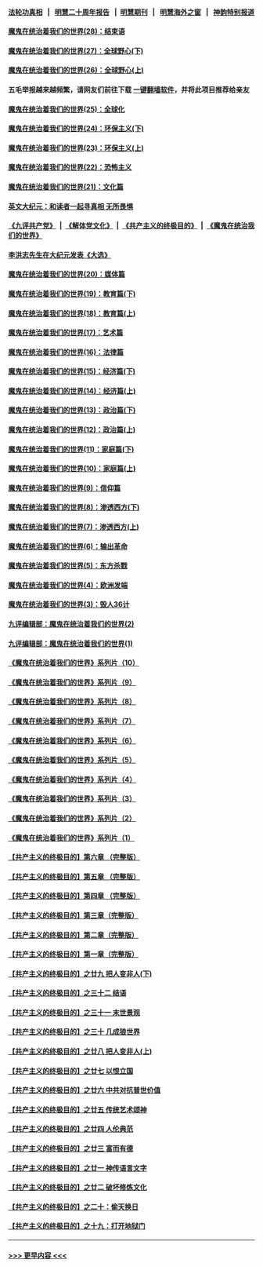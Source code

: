 #### [法轮功真相](https://github.com/gfw-breaker/truth/blob/master/README.md?t=0) &nbsp;&nbsp;|&nbsp;&nbsp; [明慧二十周年报告](https://github.com/gfw-breaker/mh-reports/blob/master/README.md?t=0) &nbsp;&nbsp;|&nbsp;&nbsp;[明慧期刊](https://github.com/gfw-breaker/mh-qikan) &nbsp;&nbsp;|&nbsp;&nbsp; [明慧海外之窗](https://github.com/gfw-breaker/mh-news/blob/master/README.md?t=0) &nbsp;&nbsp;|&nbsp;&nbsp; [神韵特别报道](https://github.com/gfw-breaker/mh-news/blob/master/shenyun.md?t=0)
#### [魔鬼在统治着我们的世界(28)：结束语](../pages/nsc422/n10936246.md?t=06141751) 
#### [魔鬼在统治着我们的世界(27)：全球野心(下)](../pages/nsc422/n10928319.md?t=06141751) 
#### [魔鬼在统治着我们的世界(26)：全球野心(上)](../pages/nsc422/n10900318.md?t=06141751) 
#### 五毛举报越来越频繁，请网友们前往下载 [一键翻墙软件](https://github.com/gfw-breaker/ssr-accounts)，并将此项目推荐给亲友
#### [魔鬼在统治着我们的世界(25)：全球化](../pages/nsc422/n10788205.md?t=06141751) 
#### [魔鬼在统治着我们的世界(24)：环保主义(下)](../pages/nsc422/n10695307.md?t=06141751) 
#### [魔鬼在统治着我们的世界(23)：环保主义(上)](../pages/nsc422/n10688613.md?t=06141751) 
#### [魔鬼在统治着我们的世界(22)：恐怖主义](../pages/nsc422/n10614727.md?t=06141751) 
#### [魔鬼在统治着我们的世界(21)：文化篇](../pages/nsc422/n10597706.md?t=06141751) 
#### [英文大纪元：和读者一起寻真相 无所畏惧](../pages/nsc422/n12542027.md?t=06141751) 
#### [《九评共产党》](https://github.com/begood0513/9ping.md/blob/master/README.md) &nbsp;|&nbsp; [《解体党文化》](../../../../jtdwh.md/blob/master/README.md)  &nbsp;|&nbsp; [《共产主义的终极目的》](../../../../gczydzjmd.md/blob/master/README.md) &nbsp;|&nbsp; [《魔鬼在统治我们的世界》](../../../../mgztzwmdsj.md/blob/master/README.md) 
#### [李洪志先生在大纪元发表《大选》](../pages/nsc422/n12534746.md?t=06141751) 
#### [魔鬼在统治着我们的世界(20)：媒体篇](../pages/nsc422/n10586579.md?t=06141751) 
#### [魔鬼在统治着我们的世界(19)：教育篇(下)](../pages/nsc422/n10564808.md?t=06141751) 
#### [魔鬼在统治着我们的世界(18)：教育篇(上)](../pages/nsc422/n10526970.md?t=06141751) 
#### [魔鬼在统治着我们的世界(17)：艺术篇](../pages/nsc422/n10499093.md?t=06141751) 
#### [魔鬼在统治着我们的世界(16)：法律篇](../pages/nsc422/n10485969.md?t=06141751) 
#### [魔鬼在统治着我们的世界(15)：经济篇(下)](../pages/nsc422/n10469975.md?t=06141751) 
#### [魔鬼在统治着我们的世界(14)：经济篇(上)](../pages/nsc422/n10457370.md?t=06141751) 
#### [魔鬼在统治着我们的世界(13)：政治篇(下)](../pages/nsc422/n10448270.md?t=06141751) 
#### [魔鬼在统治着我们的世界(12)：政治篇(上)](../pages/nsc422/n10444576.md?t=06141751) 
#### [魔鬼在统治着我们的世界(11)：家庭篇(下)](../pages/nsc422/n10440961.md?t=06141751) 
#### [魔鬼在统治着我们的世界(10)：家庭篇(上)](../pages/nsc422/n10435448.md?t=06141751) 
#### [魔鬼在统治着我们的世界(9)：信仰篇](../pages/nsc422/n10432159.md?t=06141751) 
#### [魔鬼在统治着我们的世界(8)：渗透西方(下)](../pages/nsc422/n10429603.md?t=06141751) 
#### [魔鬼在统治着我们的世界(7)：渗透西方(上)](../pages/nsc422/n10426013.md?t=06141751) 
#### [魔鬼在统治着我们的世界(6)：输出革命](../pages/nsc422/n10421536.md?t=06141751) 
#### [魔鬼在统治着我们的世界(5)：东方杀戮](../pages/nsc422/n10417707.md?t=06141751) 
#### [魔鬼在统治着我们的世界(4)：欧洲发端](../pages/nsc422/n10414890.md?t=06141751) 
#### [魔鬼在统治着我们的世界(3)：毁人36计](../pages/nsc422/n10411583.md?t=06141751) 
#### [九评编辑部：魔鬼在统治着我们的世界(2)](../pages/nsc422/n10410036.md?t=06141751) 
#### [九评编辑部：魔鬼在统治着我们的世界(1)](../pages/nsc422/n10406825.md?t=06141751) 
#### [《魔鬼在统治着我们的世界》系列片（10）](../pages/nsc422/n12292670.md?t=06141751) 
#### [《魔鬼在统治着我们的世界》系列片（9）](../pages/nsc422/n12290859.md?t=06141751) 
#### [《魔鬼在统治着我们的世界》系列片（8）](../pages/nsc422/n12287445.md?t=06141751) 
#### [《魔鬼在统治着我们的世界》系列片（7）](../pages/nsc422/n12283425.md?t=06141751) 
#### [《魔鬼在统治着我们的世界》系列片（6）](../pages/nsc422/n12282314.md?t=06141751) 
#### [《魔鬼在统治着我们的世界》系列片（5）](../pages/nsc422/n12281419.md?t=06141751) 
#### [《魔鬼在统治着我们的世界》系列片（4）](../pages/nsc422/n12274024.md?t=06141751) 
#### [《魔鬼在统治着我们的世界》系列片（3）](../pages/nsc422/n12271322.md?t=06141751) 
#### [《魔鬼在统治着我们的世界》系列片（2）](../pages/nsc422/n12269049.md?t=06141751) 
#### [《魔鬼在统治着我们的世界》系列片（1）](../pages/nsc422/n12267575.md?t=06141751) 
#### [【共产主义的终极目的】第六章 （完整版）](../pages/nsc422/n11428913.md?t=06141751) 
#### [【共产主义的终极目的】第五章 （完整版）](../pages/nsc422/n11428912.md?t=06141751) 
#### [【共产主义的终极目的】第四章 （完整版）](../pages/nsc422/n11428907.md?t=06141751) 
#### [【共产主义的终极目的】第三章（完整版）](../pages/nsc422/n11428848.md?t=06141751) 
#### [【共产主义的终极目的】第二章（完整版）](../pages/nsc422/n11428831.md?t=06141751) 
#### [【共产主义的终极目的】第一章（完整版）](../pages/nsc422/n11417651.md?t=06141751) 
#### [【共产主义的终极目的】之廿九 把人变非人(下)](../pages/nsc422/n11344140.md?t=06141751) 
#### [【共产主义的终极目的】之三十二 结语](../pages/nsc422/n11360535.md?t=06141751) 
#### [【共产主义的终极目的】之三十一 末世景观](../pages/nsc422/n11351129.md?t=06141751) 
#### [【共产主义的终极目的】之三十 几成狼世界](../pages/nsc422/n11348280.md?t=06141751) 
#### [【共产主义的终极目的】之廿八 把人变非人(上)](../pages/nsc422/n11340492.md?t=06141751) 
#### [【共产主义的终极目的】之廿七 以恨立国](../pages/nsc422/n11336944.md?t=06141751) 
#### [【共产主义的终极目的】之廿六 中共对抗普世价值](../pages/nsc422/n11324785.md?t=06141751) 
#### [【共产主义的终极目的】之廿五 传统艺术颂神](../pages/nsc422/n11296396.md?t=06141751) 
#### [【共产主义的终极目的】之廿四 人伦典范](../pages/nsc422/n11296397.md?t=06141751) 
#### [【共产主义的终极目的】之廿三 富而有德](../pages/nsc422/n11283598.md?t=06141751) 
#### [【共产主义的终极目的】之廿一 神传语言文字](../pages/nsc422/n11263265.md?t=06141751) 
#### [【共产主义的终极目的】之廿二 破坏修炼文化](../pages/nsc422/n11245728.md?t=06141751) 
#### [【共产主义的终极目的】之二十：偷天换日](../pages/nsc422/n11238846.md?t=06141751) 
#### [【共产主义的终极目的】之十九：打开地狱门](../pages/nsc422/n11206376.md?t=06141751) 

----
#### [ >>> 更早内容 <<< ](../indexes/nsc422-earlier.md)
